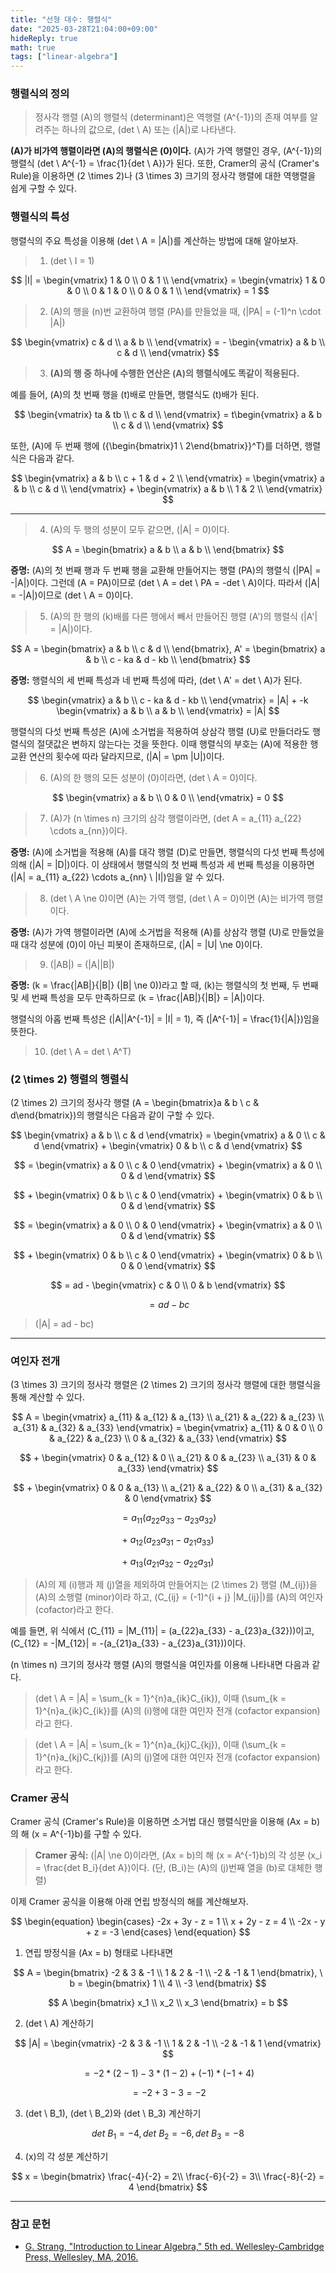 ```yaml
---
title: "선형 대수: 행렬식"
date: "2025-03-28T21:04:00+09:00"
hideReply: true
math: true
tags: ["linear-algebra"]
---
```


### 행렬식의 정의

> 정사각 행렬 \(A\)의 행렬식 (determinant)은 역행렬 \(A^{-1}\)의 존재 여부를 알려주는 하나의 값으로, \(det \ A\) 또는 \(|A|\)로 나타낸다.

**\(A\)가 비가역 행렬이라면 \(A\)의 행렬식은 \(0\)이다.** \(A\)가 가역 행렬인 경우, \(A^{-1}\)의 행렬식 \(det \ A^{-1} = \frac{1}{det \ A}\)가 된다. 또한, Cramer의 공식 (Cramer's Rule)을 이용하면 \(2 \times 2\)나 \(3 \times 3\) 크기의 정사각 행렬에 대한 역행렬을 쉽게 구할 수 있다.

### 행렬식의 특성

행렬식의 주요 특성을 이용해 \(det \ A = |A|\)를 계산하는 방법에 대해 알아보자.

> 1. \(det \ I = 1\)

$$
|I| =
\begin{vmatrix}
1 & 0 \\
0 & 1 \\
\end{vmatrix} =
\begin{vmatrix}
1 & 0 & 0 \\ 
0 & 1 & 0 \\
0 & 0 & 1 \\
\end{vmatrix} = 1
$$

> 2. \(A\)의 행을 \(n\)번 교환하여 행렬 \(PA\)를 만들었을 때, \(|PA| = (-1)^n \cdot |A|\)

$$
\begin{vmatrix}
c & d \\
a & b \\
\end{vmatrix} = -
\begin{vmatrix}
a & b \\
c & d \\
\end{vmatrix}
$$

> 3. **\(A\)의 행 중 하나에 수행한 연산은 \(A\)의 행렬식에도 똑같이 적용된다.** 

예를 들어, \(A\)의 첫 번째 행을 \(t\)배로 만들면, 행렬식도 \(t\)배가 된다.

$$
\begin{vmatrix}
ta & tb \\
c & d \\
\end{vmatrix} =
t\begin{vmatrix}
a & b \\
c & d \\
\end{vmatrix}
$$

또한, \(A\)에 두 번째 행에 \({\begin{bmatrix}1 \\ 2\end{bmatrix}}^T\)를 더하면, 행렬식은 다음과 같다.

$$
\begin{vmatrix}
a & b \\
c + 1 & d + 2 \\
\end{vmatrix} =
\begin{vmatrix}
a & b \\
c & d \\
\end{vmatrix} +
\begin{vmatrix}
a & b \\
1 & 2 \\
\end{vmatrix}
$$

---

> 4. \(A\)의 두 행의 성분이 모두 같으면, \(|A| = 0\)이다.

$$
A = \begin{bmatrix}
a & b \\
a & b \\
\end{bmatrix}
$$

**증명:** \(A\)의 첫 번째 행과 두 번째 행을 교환해 만들어지는 행렬 \(PA\)의 행렬식 \(|PA| = -|A|\)이다. 그런데 \(A = PA\)이므로 \(det \ A = det \ PA = -det \ A\)이다. 따라서 \(|A| = -|A|\)이므로 \(det \ A = 0\)이다.

> 5. \(A\)의 한 행의 \(k\)배를 다른 행에서 빼서 만들어진 행렬 \(A'\)의 행렬식 \(|A'| = |A|\)이다.

$$
A = \begin{bmatrix}
a & b \\
c & d \\
\end{bmatrix},
A' = \begin{bmatrix}
a & b \\
c - ka & d - kb \\
\end{bmatrix}
$$

**증명:** 행렬식의 세 번째 특성과 네 번째 특성에 따라, \(det \ A' = det \ A\)가 된다.

$$
\begin{vmatrix}
a & b \\
c - ka & d - kb \\
\end{vmatrix} =
|A| + -k
\begin{vmatrix}
a & b \\
a & b \\
\end{vmatrix}
= |A|
$$

행렬식의 다섯 번째 특성은 \(A\)에 소거법을 적용하여 상삼각 행렬 \(U\)로 만들더라도 행렬식의 절댓값은 변하지 않는다는 것을 뜻한다. 이때 행렬식의 부호는 \(A\)에 적용한 행 교환 연산의 횟수에 따라 달라지므로, \(|A| = \pm |U|\)이다.

> 6. \(A\)의 한 행의 모든 성분이 \(0\)이라면, \(det \ A = 0\)이다.

$$
\begin{vmatrix}
a & b \\
0 & 0 \\
\end{vmatrix} = 0
$$

> 7. \(A\)가 \(n \times n\) 크기의 삼각 행렬이라면, \(det A = a_{11} a_{22} \cdots a_{nn}\)이다.

**증명:** \(A\)에 소거법을 적용해 \(A\)를 대각 행렬 \(D\)로 만들면, 행렬식의 다섯 번째 특성에 의해 \(|A| = |D|\)이다. 이 상태에서 행렬식의 첫 번째 특성과 세 번째 특성을 이용하면 \(|A| = a_{11} a_{22} \cdots a_{nn} \ |I|\)임을 알 수 있다.

> 8. \(det \ A \ne 0\)이면 \(A\)는 가역 행렬, \(det \ A = 0\)이면 \(A\)는 비가역 행렬이다.

**증명:** \(A\)가 가역 행렬이라면 \(A\)에 소거법을 적용해 \(A\)를 상삼각 행렬 \(U\)로 만들었을 때 대각 성분에 \(0\)이 아닌 피봇이 존재하므로, \(|A| = |U| \ne 0\)이다.

> 9. \(|AB|\) = \(|A||B|\)

**증명:** \(k = \frac{|AB|}{|B|} (|B| \ne 0\)\)라고 할 때, \(k\)는 행렬식의 첫 번째, 두 번째 및 세 번째 특성을 모두 만족하므로 \(k = \frac{|AB|}{|B|} = |A|\)이다.

행렬식의 아홉 번째 특성은 \(|A||A^{-1}| = |I| = 1\), 즉 \(|A^{-1}| = \frac{1}{|A|}\)임을 뜻한다.

> 10. \(det \ A = det \ A^T\)

### \(2 \times 2\) 행렬의 행렬식

\(2 \times 2\) 크기의 정사각 행렬 \(A = \begin{bmatrix}a & b \\ c & d\end{bmatrix}\)의 행렬식은 다음과 같이 구할 수 있다.

$$
\begin{vmatrix}
a & b \\ 
c & d
\end{vmatrix} =
\begin{vmatrix}
a & 0 \\ 
c & d
\end{vmatrix} +
\begin{vmatrix}
0 & b \\ 
c & d
\end{vmatrix}
$$

$$
= \begin{vmatrix}
a & 0 \\ 
c & 0
\end{vmatrix} +
\begin{vmatrix}
a & 0 \\ 
0 & d
\end{vmatrix}
$$

$$
+ 
\begin{vmatrix}
0 & b \\ 
c & 0
\end{vmatrix} +
\begin{vmatrix}
0 & b \\ 
0 & d
\end{vmatrix}
$$

$$
= \begin{vmatrix}
a & 0 \\ 
0 & 0
\end{vmatrix} +
\begin{vmatrix}
a & 0 \\ 
0 & d
\end{vmatrix}
$$

$$
+ 
\begin{vmatrix}
0 & b \\ 
c & 0
\end{vmatrix} +
\begin{vmatrix}
0 & b \\ 
0 & 0
\end{vmatrix}
$$

$$
= ad - 
\begin{vmatrix}
c & 0 \\ 
0 & b
\end{vmatrix}
$$

$$
= ad - bc
$$

> \(|A| = ad - bc\)

---

### 여인자 전개

\(3 \times 3\) 크기의 정사각 행렬은 \(2 \times 2\) 크기의 정사각 행렬에 대한 행렬식을 통해 계산할 수 있다.

$$
A = \begin{vmatrix}
a_{11} & a_{12} & a_{13} \\ 
a_{21} & a_{22} & a_{23} \\ 
a_{31} & a_{32} & a_{33} 
\end{vmatrix}
= \begin{vmatrix}
a_{11} & 0 & 0 \\ 
0 & a_{22} & a_{23} \\ 
0 & a_{32} & a_{33} 
\end{vmatrix}
$$

$$
+
\begin{vmatrix}
0 & a_{12} & 0 \\ 
a_{21} & 0 & a_{23} \\ 
a_{31} & 0 & a_{33} 
\end{vmatrix}
$$

$$
+
\begin{vmatrix}
0 & 0 & a_{13} \\ 
a_{21} & a_{22} & 0 \\ 
a_{31} & a_{32} & 0
\end{vmatrix}
$$

$$
= a_{11}(a_{22}a_{33} - a_{23}a_{32})
$$

$$
+
 \ a_{12}(a_{23}a_{31} - a_{21}a_{33})
$$

$$
+
 \ a_{13}(a_{21}a_{32} - a_{22}a_{31})
$$

> \(A\)의 제 \(i\)행과 제 \(j\)열을 제외하여 만들어지는 \(2 \times 2\) 행렬 \(M_{ij}\)을 \(A\)의 소행렬 (minor)이라 하고, \(C_{ij} = (-1)^{i + j} |M_{ij}|\)를 \(A\)의 여인자 (cofactor)라고 한다.

예를 들면, 위 식에서 \(C_{11} = |M_{11}| = (a_{22}a_{33} - a_{23}a_{32})\)이고, \(C_{12} = -|M_{12}| = -(a_{21}a_{33} - a_{23}a_{31})\)이다.

\(n \times n\) 크기의 정사각 행렬 \(A\)의 행렬식을 여인자를 이용해 나타내면 다음과 같다.

> \(det \ A = |A| = \sum_{k = 1}^{n}a_{ik}C_{ik}\), 이때 \(\sum_{k = 1}^{n}a_{ik}C_{ik}\)를 \(A\)의 \(i\)행에 대한 여인자 전개 (cofactor expansion)라고 한다.

> \(det \ A = |A| = \sum_{k = 1}^{n}a_{kj}C_{kj}\), 이때 \(\sum_{k = 1}^{n}a_{kj}C_{kj}\)를 \(A\)의 \(j\)열에 대한 여인자 전개 (cofactor expansion)라고 한다.

### Cramer 공식

Cramer 공식 (Cramer's Rule)을 이용하면 소거법 대신 행렬식만을 이용해 \(Ax = b\)의 해 \(x = A^{-1}b\)를 구할 수 있다.

> **Cramer 공식:** \(|A| \ne 0\)이라면, \(Ax = b\)의 해 \(x = A^{-1}b\)의 각 성분 \(x_i = \frac{det B_i}{det A}\)이다. (단, \(B_i\)는 \(A\)의 \(j\)번째 열을 \(b\)로 대체한 행렬)

이제 Cramer 공식을 이용해 아래 연립 방정식의 해를 계산해보자.

$$
\begin{equation}
    \begin{cases}
        -2x + 3y - z = 1 \\
        x + 2y - z = 4 \\
        -2x - y + z = -3
    \end{cases}
\end{equation}
$$

1. 연립 방정식을 \(Ax = b\) 형태로 나타내면

$$
A = \begin{bmatrix}
    -2 & 3 & -1 \\
    1 & 2 & -1 \\
    -2 & -1 & 1
\end{bmatrix}, \ 
b = \begin{bmatrix}
    1 \\
    4 \\
    -3
\end{bmatrix}
$$

$$
A 
\begin{bmatrix}
    x_1 \\
    x_2 \\
    x_3
\end{bmatrix} = b
$$

2. \(det \ A\) 계산하기

$$
|A| = \begin{vmatrix}
    -2 & 3 & -1 \\
    1 & 2 & -1 \\
    -2 & -1 & 1
\end{vmatrix}
$$

$$
= -2 * (2 - 1) - 3 * (1 - 2) + (-1) * (-1 + 4)
$$

$$
= -2 + 3 -3 = -2
$$

3. \(det \ B_1\), \(det \ B_2\)와 \(det \ B_3\) 계산하기

$$
det \ B_1 = -4, det \ B_2 = -6, det \ B_3 = -8
$$

4. \(x\)의 각 성분 계산하기

$$
x = \begin{bmatrix}
    \frac{-4}{-2} = 2\\
    \frac{-6}{-2} = 3\\
    \frac{-8}{-2} = 4
\end{bmatrix}
$$

---

### 참고 문헌

- [G. Strang, "Introduction to Linear Algebra," 5th ed. Wellesley-Cambridge Press, Wellesley, MA, 2016.](https://math.mit.edu/~gs/linearalgebra/ila5/indexila5.html)
